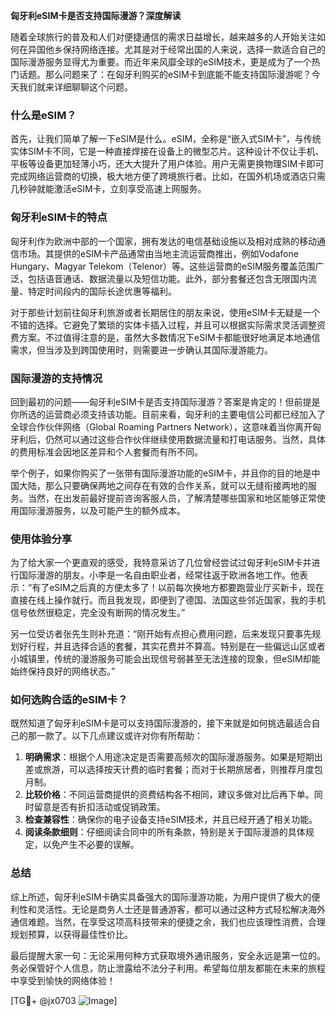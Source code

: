 **匈牙利eSIM卡是否支持国际漫游？深度解读**

随着全球旅行的普及和人们对便捷通信的需求日益增长，越来越多的人开始关注如何在异国他乡保持网络连接。尤其是对于经常出国的人来说，选择一款适合自己的国际漫游服务显得尤为重要。而近年来风靡全球的eSIM技术，更是成为了一个热门话题。那么问题来了：在匈牙利购买的eSIM卡到底能不能支持国际漫游呢？今天我们就来详细聊聊这个问题。

### 什么是eSIM？

首先，让我们简单了解一下eSIM是什么。eSIM，全称是“嵌入式SIM卡”，与传统实体SIM卡不同，它是一种直接焊接在设备上的微型芯片。这种设计不仅让手机、平板等设备更加轻薄小巧，还大大提升了用户体验。用户无需更换物理SIM卡即可完成网络运营商的切换，极大地方便了跨境旅行者。比如，在国外机场或酒店只需几秒钟就能激活eSIM卡，立刻享受高速上网服务。

### 匈牙利eSIM卡的特点

匈牙利作为欧洲中部的一个国家，拥有发达的电信基础设施以及相对成熟的移动通信市场。其提供的eSIM卡产品通常由当地主流运营商推出，例如Vodafone Hungary、Magyar Telekom（Telenor）等。这些运营商的eSIM服务覆盖范围广泛，包括语音通话、数据流量以及短信功能。此外，部分套餐还包含无限国内流量、特定时间段内的国际长途优惠等福利。

对于那些计划前往匈牙利旅游或者长期居住的朋友来说，使用eSIM卡无疑是一个不错的选择。它避免了繁琐的实体卡插入过程，并且可以根据实际需求灵活调整资费方案。不过值得注意的是，虽然大多数情况下eSIM卡都能很好地满足本地通信需求，但当涉及到跨国使用时，则需要进一步确认其国际漫游能力。

### 国际漫游的支持情况

回到最初的问题——匈牙利eSIM卡是否支持国际漫游？答案是肯定的！但前提是你所选的运营商必须支持该功能。目前来看，匈牙利的主要电信公司都已经加入了全球合作伙伴网络（Global Roaming Partners Network），这意味着当你离开匈牙利后，仍然可以通过这些合作伙伴继续使用数据流量和打电话服务。当然，具体的费用标准会因地区差异和个人套餐而有所不同。

举个例子，如果你购买了一张带有国际漫游功能的eSIM卡，并且你的目的地是中国大陆，那么只要确保两地之间存在有效的合作关系，就可以无缝衔接两地的服务。当然，在出发前最好提前咨询客服人员，了解清楚哪些国家和地区能够正常使用国际漫游服务，以及可能产生的额外成本。

### 使用体验分享

为了给大家一个更直观的感受，我特意采访了几位曾经尝试过匈牙利eSIM卡并进行国际漫游的朋友。小李是一名自由职业者，经常往返于欧洲各地工作。他表示：“有了eSIM之后真的方便太多了！以前每次换地方都要跑营业厅买新卡，现在直接在线上操作就行。而且我发现，即便到了德国、法国这些邻近国家，我的手机信号依然很稳定，完全没有断网的情况发生。”

另一位受访者张先生则补充道：“刚开始有点担心费用问题，后来发现只要事先规划好行程，并且选择合适的套餐，其实花费并不算高。特别是在一些偏远山区或者小城镇里，传统的漫游服务可能会出现信号弱甚至无法连接的现象，但eSIM却能始终保持良好的网络状态。”

### 如何选购合适的eSIM卡？

既然知道了匈牙利eSIM卡是可以支持国际漫游的，接下来就是如何挑选最适合自己的那一款了。以下几点建议或许对你有所帮助：

1. **明确需求**：根据个人用途决定是否需要高频次的国际漫游服务。如果是短期出差或旅游，可以选择按天计费的临时套餐；而对于长期旅居者，则推荐月度包月制。
2. **比较价格**：不同运营商提供的资费结构各不相同，建议多做对比后再下单。同时留意是否有折扣活动或促销政策。
3. **检查兼容性**：确保你的电子设备支持eSIM技术，并且已经开通了相关功能。
4. **阅读条款细则**：仔细阅读合同中的所有条款，特别是关于国际漫游的具体规定，以免产生不必要的误解。

### 总结

综上所述，匈牙利eSIM卡确实具备强大的国际漫游功能，为用户提供了极大的便利性和灵活性。无论是商务人士还是普通游客，都可以通过这种方式轻松解决海外通信难题。当然，在享受这项高科技带来的便捷之余，我们也应该理性消费，合理规划预算，以获得最佳性价比。

最后提醒大家一句：无论采用何种方式获取境外通讯服务，安全永远是第一位的。务必保管好个人信息，防止泄露给不法分子利用。希望每位朋友都能在未来的旅程中享受到愉快的网络体验！

[TG💪+ @jx0703 ![Image](https://github.com/user-attachments/assets/dbca1d08-cadb-493c-b0ec-ad6f7a83f270)]